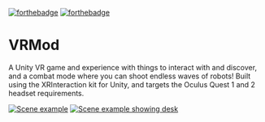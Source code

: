 [![forthebadge](https://forthebadge.com/images/badges/built-for-android.svg)](https://forthebadge.com) [![forthebadge](https://forthebadge.com/images/badges/made-with-c-sharp.svg)](https://forthebadge.com)
# VRMod
A Unity VR game and experience with things to interact with and discover, and a combat mode where you can shoot endless waves of robots!
Built using the XRInteraction kit for Unity, and targets the Oculus Quest 1 and 2 headset requirements. 

[![Scene example](https://i.imgur.com/FYksVMz.png)](https://imgur.com/a/tkaZuxM)
[![Scene example showing desk](https://i.imgur.com/NYNOcV0.png)](https://imgur.com/a/tkaZuxM)
